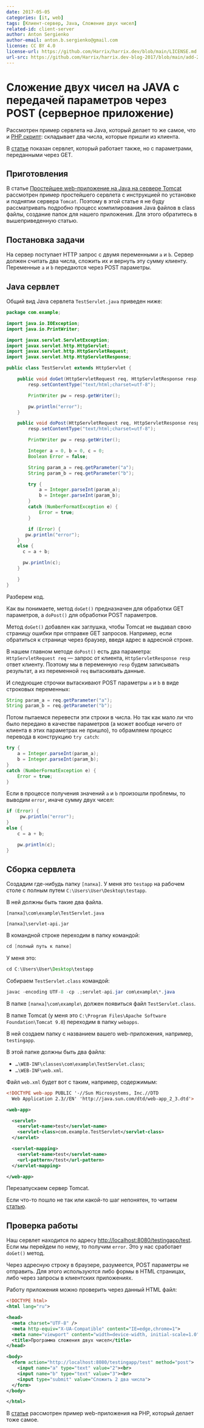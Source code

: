 ```yaml
---
date: 2017-05-05
categories: [it, web]
tags: [Клиент-сервер, Java, Сложение двух чисел]
related-id: client-server
author: Anton Sergienko
author-email: anton.b.sergienko@gmail.com
license: CC BY 4.0
license-url: https://github.com/Harrix/harrix.dev/blob/main/LICENSE.md
url-src: https://github.com/Harrix/harrix.dev-blog-2017/blob/main/add-2-num-java-post/add-2-num-java-post.md
---
```


# Сложение двух чисел на JAVA с передачей параметров через POST (серверное приложение)

Рассмотрен пример сервлета на Java, который делает то же самое, что и [PHP скрипт](https://github.com/Harrix/harrix.dev-blog-2017/blob/main/add-2-num-php-post/add-2-num-php-post.md): складывает два числа, которые пришли из клиента.

В [статье](https://github.com/Harrix/harrix.dev-blog-2017/blob/main/add-2-num-java-get/add-2-num-java-get.md) показан сервлет, который работает также, но с параметрами, переданными через GET.

## Приготовления

В статье [Простейшее web-приложение на Java на сервере Tomcat](https://github.com/Harrix/harrix.dev-blog-2017/blob/main/tomcat/tomcat.md) рассмотрен пример простейшего сервлета с инструкцией по установке и поднятии сервера `Tomcat`. Поэтому в этой статье я не буду рассматривать подробно процесс компилирования Java файлов в class файлы, создание папок для нашего приложения. Для этого обратитесь в вышеприведенную статью.

## Постановка задачи

На сервер поступает HTTP запрос с двумя переменными `a` и `b`. Сервер должен считать два числа, сложить их и вернуть эту сумму клиенту. Переменные `a` и `b` передаются через POST параметры.

## Java сервлет

Общий вид Java сервлета `TestServlet.java` приведен ниже:

```java
package com.example;

import java.io.IOException;
import java.io.PrintWriter;

import javax.servlet.ServletException;
import javax.servlet.http.HttpServlet;
import javax.servlet.http.HttpServletRequest;
import javax.servlet.http.HttpServletResponse;

public class TestServlet extends HttpServlet {

    public void doGet(HttpServletRequest req, HttpServletResponse resp) throws ServletException, IOException {
        resp.setContentType("text/html;charset=utf-8");

        PrintWriter pw = resp.getWriter();

        pw.println("error");
    }

    public void doPost(HttpServletRequest req, HttpServletResponse resp) throws ServletException, IOException {
        resp.setContentType("text/html;charset=utf-8");

        PrintWriter pw = resp.getWriter();

        Integer a = 0, b = 0, c = 0;
        Boolean Error = false;

        String param_a = req.getParameter("a");
        String param_b = req.getParameter("b");

        try {
            a = Integer.parseInt(param_a);
            b = Integer.parseInt(param_b);
        }
        catch (NumberFormatException e) {
            Error = true;
        }

        if (Error) {
       pw.println("error");
    }
    else {
      c = a + b;

      pw.println(c);
    }

    }
}
```

Разберем код.

Как вы понимаете, метод `doGet()` предназначен для обработки GET параметров, а `doPost()` для обработки POST параметров.

Метод `doGet()` добавлен как заглушка, чтобы Tomcat не выдавал свою страницу ошибки при отправке GET запросов. Например, если обратиться к странице через браузер, введя адрес в адресной строке.

В нашем главном методе `doPost()` есть два параметра: `HttpServletRequest req` — запрос от клиента, `HttpServletResponse resp` ответ клиенту. Поэтому мы в переменную `resp` будем записывать результат, а из переменной `req` вытаскивать данные.

И следующие строчки вытаскивают POST параметры `a` и `b` в виде строковых переменных:

```java
String param_a = req.getParameter("a");
String param_b = req.getParameter("b");
```

Потом пытаемся перевести эти строки в числа. Но так как мало ли что было передано в качестве параметров (а может вообще ничего от клиента в этих параметрах не пришло), то обрамляем процесс перевода в конструкцию `try catch`:

```java
try {
    a = Integer.parseInt(param_a);
    b = Integer.parseInt(param_b);
}
catch (NumberFormatException e) {
    Error = true;
}
```

Если в процессе получения значений `a` и `b` произошли проблемы, то выводим `error`, иначе сумму двух чисел:

```java
if (Error) {
     pw.println("error");
}
else {
    c = a + b;

    pw.println(c);
}
```

## Сборка сервлета

Создадим где-нибудь папку `[папка]`. У меня это `testapp` на рабочем столе с полным путем `C:\Users\User\Desktop\testapp`.

В ней должны быть такие два файла.

`[папка]\com\example\TestServlet.java`

`[папка]\servlet-api.jar`

В командной строке переходим в папку командой:

```java
cd [полный путь к папке]
```

У меня это:

```java
cd C:\Users\User\Desktop\testapp
```

Собираем `TestServlet.class` командой:

```java
javac -encoding UTF-8 -cp .;servlet-api.jar com\example\*.java
```

В папке `[папка]\com\example\` должен появиться файл `TestServlet.class`.

В папке Tomcat (у меня это `C:\Program Files\Apache Software Foundation\Tomcat 9.0`) переходим в папку `webapps`.

В ней создаем папку с названием вашего web-приложения, например, `testingapp`.

В этой папке должны быть два файла:

- `…\WEB-INF\classes\com\example\TestServlet.class`;
- `…\WEB-INF\web.xml`.

Файл `web.xml` будет вот с таким, например, содержимым:

```xml
<!DOCTYPE web-app PUBLIC '-//Sun Microsystems, Inc.//DTD
  Web Application 2.3//EN' 'http://java.sun.com/dtd/web-app_2_3.dtd'>

<web-app>

  <servlet>
    <servlet-name>test</servlet-name>
    <servlet-class>com.example.TestServlet</servlet-class>
  </servlet>

  <servlet-mapping>
    <servlet-name>test</servlet-name>
    <url-pattern>/test</url-pattern>
  </servlet-mapping>

</web-app>
```

Перезапускаем сервер Tomcat.

Если что-то пошло не так или какой-то шаг непонятен, то читаем [статью](https://github.com/Harrix/harrix.dev-blog-2017/blob/main/tomcat/tomcat.md).

## Проверка работы

Наш сервлет находится по адресу <http://localhost:8080/testingapp/test>. Если мы перейдем по нему, то получим `error`. Это у нас сработает `doGet()` метод.

Через адресную строку в браузере, разумеется, POST параметры не отправить. Для этого используются либо формы в HTML страницах, либо через запросы в клиентских приложениях.

Работу приложения можно проверить через данный HTML файл:

```xml
<!DOCTYPE html>
<html lang="ru">

<head>
  <meta charset="UTF-8" />
  <meta http-equiv="X-UA-Compatible" content="IE=edge,chrome=1">
  <meta name="viewport" content="width=device-width, initial-scale=1.0">
  <title>Программа сложения двух чисел</title>
</head>

<body>
  <form action="http://localhost:8080/testingapp/test" method="post">
    <input name="a" type="text" value="2"><br>
    <input name="b" type="text" value="3"><br>
    <input type="submit" value="Сложить 2 два числа">
  </form>
</body>

</html>
```

В [статье](https://github.com/Harrix/harrix.dev-blog-2017/blob/main/add-2-num-php-post/add-2-num-php-post.md) рассмотрен пример web-приложения на PHP, который делает тоже самое.

